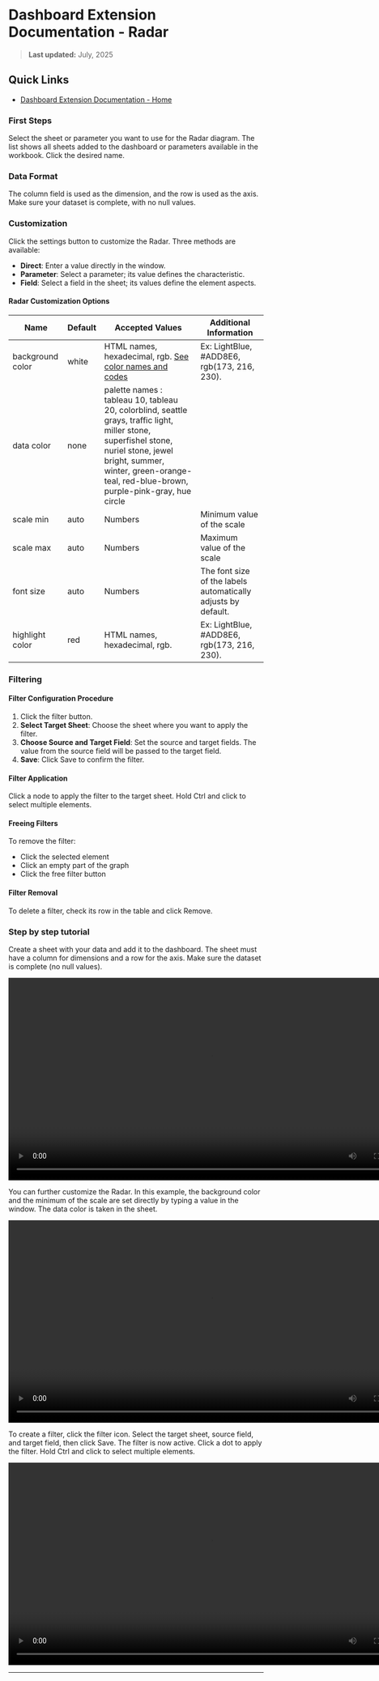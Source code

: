 

# Dashboard Extension Documentation - Radar

> **Last updated:** July, 2025

## Quick Links

- [Dashboard Extension Documentation - Home](Documentation.md)

### First Steps

Select the sheet or parameter you want to use for the Radar diagram. The list shows all sheets added to the dashboard or parameters available in the workbook. Click the desired name.

### Data Format

The column field is used as the dimension, and the row is used as the axis. Make sure your dataset is complete, with no null values.

### Customization

Click the settings button to customize the Radar. Three methods are available:

- **Direct**: Enter a value directly in the window.
- **Parameter**: Select a parameter; its value defines the characteristic.
- **Field**: Select a field in the sheet; its values define the element aspects.

#### Radar Customization Options

| Name            | Default | Accepted Values | Additional Information |
|-----------------|---------|----------------|-------------------------|
| background color| white   | HTML names, hexadecimal, rgb. [See color names and codes](https://htmlcolorcodes.com/color-names/) |  Ex: LightBlue, #ADD8E6, rgb(173, 216, 230). |
| data color      | none    | palette names : tableau 10, tableau 20, colorblind, seattle grays, traffic light, miller stone, superfishel stone, nuriel stone, jewel bright, summer, winter, green-orange-teal, red-blue-brown, purple-pink-gray, hue circle |
| scale min       | auto    | Numbers | Minimum value of the scale |
| scale max       | auto    | Numbers | Maximum value of the scale |
| font size       | auto      | Numbers | The font size of the labels automatically adjusts by default. |
| highlight color | red     | HTML names, hexadecimal, rgb. | Ex: LightBlue, #ADD8E6, rgb(173, 216, 230). |

### Filtering

#### Filter Configuration Procedure

1. Click the filter button.
2. **Select Target Sheet**: Choose the sheet where you want to apply the filter.
3. **Choose Source and Target Field**: Set the source and target fields. The value from the source field will be passed to the target field.
4. **Save**: Click Save to confirm the filter.

#### Filter Application

Click a node to apply the filter to the target sheet. Hold Ctrl and click to select multiple elements.

#### Freeing Filters

To remove the filter:
- Click the selected element
- Click an empty part of the graph
- Click the free filter button

#### Filter Removal

To delete a filter, check its row in the table and click Remove.


### Step by step tutorial

Create a sheet with your data and add it to the dashboard. The sheet must have a column for dimensions and a row for the axis. Make sure the dataset is complete (no null values).

<video src="./Media/radar-display.mp4" controls width="800">
  Your browser does not support the video tag.
</video>

You can further customize the Radar. In this example, the background color and the minimum of the scale are set directly by typing a value in the window. The data color is taken in the sheet.


<video src="./Media/radar-custom.mp4" controls width="800">
  Your browser does not support the video tag.
</video>

To create a filter, click the filter icon. Select the target sheet, source field, and target field, then click Save. The filter is now active. Click a dot to apply the filter. Hold Ctrl and click to select multiple elements.

<video src="./Media/radar-filter.mp4" controls width="800">
  Your browser does not support the video tag.
</video>

---


